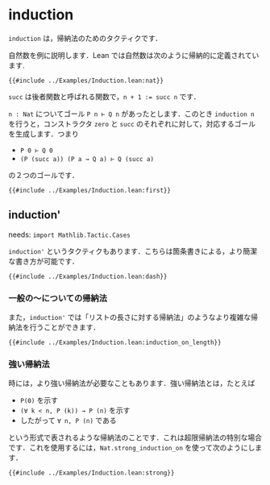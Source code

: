 # induction

`induction` は，帰納法のためのタクティクです．

自然数を例に説明します．Lean では自然数は次のように帰納的に定義されています.

```lean
{{#include ../Examples/Induction.lean:nat}}
```

`succ` は後者関数と呼ばれる関数で，`n + 1 := succ n` です．

`n : Nat` についてゴール `P n ⊢ Q n` があったとします．このとき `induction n` を行うと，コンストラクタ `zero` と `succ` のそれぞれに対して，対応するゴールを生成します．つまり

* `P 0 ⊢ Q 0`
* `(P (succ a)) (P a → Q a) ⊢ Q (succ a)`

の２つのゴールです．

```lean
{{#include ../Examples/Induction.lean:first}}
```

## induction'

needs: `import Mathlib.Tactic.Cases`

`induction'` というタクティクもあります．こちらは箇条書きによる，より簡潔な書き方が可能です．

```lean
{{#include ../Examples/Induction.lean:dash}}
```

### 一般の～についての帰納法

また，`induction'` では「リストの長さに対する帰納法」のようなより複雑な帰納法を行うことができます．

```lean
{{#include ../Examples/Induction.lean:induction_on_length}}
```

### 強い帰納法

時には，より強い帰納法が必要なこともあります．強い帰納法とは，たとえば

* `P(0)` を示す
* `(∀ k < n, P (k)) → P (n)` を示す
* したがって `∀ n, P (n)` である

という形式で表されるような帰納法のことです．これは超限帰納法の特別な場合です．これを使用するには，`Nat.strong_induction_on` を使って次のようにします．

```lean
{{#include ../Examples/Induction.lean:strong}}
```